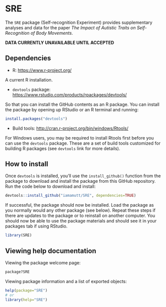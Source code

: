 # SRE

The `SRE` package (Self-recognition Experiment) provides supplementary analyses and data for the paper *The Impact of Autistic Traits on Self-Recognition of Body Movements*.

**DATA CURRENTLY UNAVAILABLE UNTIL ACCEPTED**

## Dependencies

- R: <https://www.r-project.org/>

A current R installation.

- `devtools` package: <https://www.rstudio.com/products/rpackages/devtools/>

So that you can install the GitHub contents as an R package. You can install the package by opening up RStudio or an R terminal and running:

```r
install.packages("devtools")
```

- Build tools: <http://cran.r-project.org/bin/windows/Rtools/>

For Windows users, you may be required to install Rtools first before you can use the `devtools` package. These are a set of build tools customized for building R packages (see `devtools` link for more details).


## How to install

Once `devtools` is installed, you’ll use the `install_github()` function
from the package to download and install the package from this GitHub
repository. Run the code below to download and install:

``` r
devtools::install_github("iamamutt/SRE", dependencies=TRUE)
```

If successful, the package should now be installed. Load the package as you normally would any other package (see below). Repeat these steps if there are updates to the package or to reinstall on another computer. You should now be able to use the package materials and should see it in your packages tab if using RStudio.

``` r
library(SRE)
```

## Viewing help documentation

Viewing the package welcome page:

``` r
package?SRE
```

Viewing package information and a list of exported objects:

``` r
help(package="SRE")
# or
library(help="SRE")
```

<!--
devtools::build(pkg=".", path="../tarballs", binary=FALSE, args=c("--md5"))
-->
